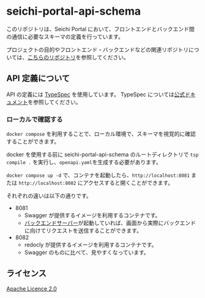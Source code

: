 # seichi-portal-api-schema

このリポジトリは、Seichi Portal において、フロントエンドとバックエンド間の通信に必要なスキーマの定義を行っています。

プロジェクトの目的やフロントエンド・バックエンドなどの関連リポジトリについては、[こちらのリポジトリ](https://github.com/GiganticMinecraft/seichi-portal)を参照してください。

## API 定義について

API の定義には [TypeSpec](https://typespec.io/) を使用しています。
TypeSpec については[公式ドキュメント](https://typespec.io/docs)を参照してください。

### ローカルで確認する

`docker compose` を利用することで、ローカル環境で、スキーマを視覚的に確認することができます。

docker を使用する前に seichi-portal-api-schema のルートディレクトリで `tsp compile .` を実行し、`openapi.yaml`を生成する必要があります。

`docker compose up -d` で、コンテナを起動したら、`http://localhost:8081` または `http://localhost:8082` にアクセスすると開くことができます。

それぞれの違いは以下の通りです。

- 8081
  - Swagger が提供するイメージを利用するコンテナです。
  - [バックエンドサーバー](https://github.com/GiganticMinecraft/seichi-portal-backend)が起動していれば、画面から実際にバックエンドに向けてリクエストを送信することができます。
- 8082
  - redocly が提供するイメージを利用するコンテナです。
  - Swagger のものに比べて、見やすくなっています。

## ライセンス

[Apache Licence 2.0](./LICENSE)
